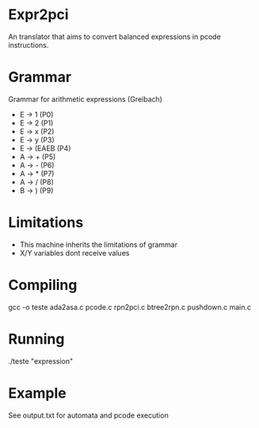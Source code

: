 # Expr2pci
An translator that aims to convert balanced expressions in pcode instructions.

# Grammar
Grammar for arithmetic expressions (Greibach) 
* E -> 1 (P0)
* E -> 2 (P1)
* E -> x (P2)
* E -> y (P3)
* E -> (EAEB (P4)
* A -> + (P5)
* A -> - (P6)
* A -> * (P7)
* A -> / (P8)
* B -> ) (P9)

# Limitations
* This machine inherits the limitations of grammar
* X/Y variables dont receive values

# Compiling
gcc -o teste ada2asa.c pcode.c rpn2pci.c btree2rpn.c pushdown.c main.c

# Running
./teste "expression"

# Example
See output.txt for automata and pcode execution

